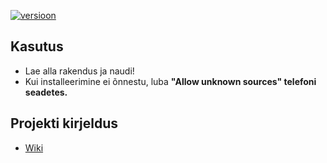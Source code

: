 [![versioon](https://img.shields.io/badge/versioon-v1.0.0_beta-blue)](https://github.com/35grain/matemaatik/releases)

## Kasutus
* Lae alla rakendus ja naudi! 
* Kui installeerimine ei õnnestu, luba **"Allow unknown sources" telefoni seadetes.**

## Projekti kirjeldus
* [Wiki](https://github.com/35grain/matemaatik/wiki)
